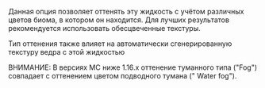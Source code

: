 ﻿Данная опция позволяет оттенять эту жидкость с учётом различных цветов биома, в котором он находится. Для лучших
результатов рекомендуется использовать обесцвеченные текстуры.

Тип оттенения также влияет на автоматически сгенерированную текстуру ведра с этой жидкостью

ВНИМАНИЕ: В версиях MC ниже 1.16.x оттенение туманного типа ("Fog") совпадает с оттенением цветом подводного тумана ("
Water fog").